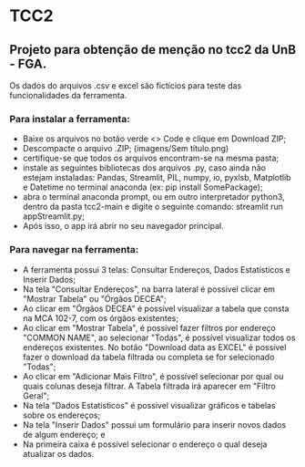 # TCC2
## Projeto para obtenção de menção no tcc2 da UnB - FGA.
Os dados do arquivos .csv e excel são fictícios para teste das funcionalidades da ferramenta.

### Para instalar a ferramenta:
- Baixe os arquivos no botão verde <> Code e clique em Download ZIP;
- Descompacte o arquivo .ZIP;
(imagens/Sem título.png)
- certifique-se que todos os arquivos encontram-se na mesma pasta;
- instale as seguintes bibliotecas dos arquivos .py, caso ainda não estejam instaladas:  Pandas, Streamlit, PIL,  numpy, io, pyxlsb, Matplotlib e Datetime no terminal anaconda (ex: pip install SomePackage);
- abra o terminal anaconda prompt, ou em outro interpretador python3, dentro da pasta tcc2-main e digite o seguinte comando: streamlit run appStreamlit.py;
- Após isso, o app irá abrir no seu navegador principal.

### Para navegar na ferramenta:
- A ferramenta possui 3 telas: Consultar Endereços, Dados Estatísticos e Inserir Dados;
- Na tela "Consultar Endereços", na barra lateral é possível clicar em "Mostrar Tabela" ou "Órgãos DECEA";
- Ao clicar em "Órgãos DECEA" é possível visualizar a tabela que consta na MCA 102-7, com os órgãos existentes;
- Ao clicar em "Mostrar Tabela", é possível fazer filtros por endereço "COMMON NAME", ao selecionar "Todas", é possível visualizar todos os endereços existentes. No botão "Download data as EXCEL" é possível fazer o download da tabela filtrada ou completa se for selecionado "Todas";
- Ao clicar em "Adicionar Mais Filtro", é possível selecionar por qual ou quais colunas deseja filtrar. A Tabela filtrada irá aparecer em "Filtro Geral";
- Na tela "Dados Estatísticos" é possivel visualizar gráficos e tabelas sobre os endereços;
- Na tela "Inserir Dados" possui um formulário para inserir novos dados de algum endereço; e
- Na primeira caixa é possível selecionar o endereço o qual deseja atualizar os dados.





